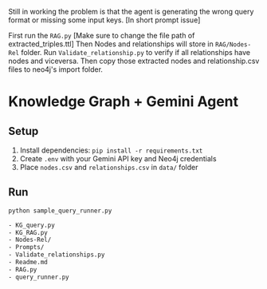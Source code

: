 Still in working the problem is that the agent is generating the wrong query format or missing some input keys. [In short prompt issue]

First run the `RAG.py` [Make sure to change the file path of extracted_triples.ttl]
Then Nodes and relationships will store in `RAG/Nodes-Rel` folder.
Run `Validate_relationship.py` to verify if all relationships have nodes and viceversa.
Then copy those extracted nodes and relationship.csv files to neo4j's import folder.

# Knowledge Graph + Gemini Agent

## Setup
1. Install dependencies: `pip install -r requirements.txt`
2. Create `.env` with your Gemini API key and Neo4j credentials
3. Place `nodes.csv` and `relationships.csv` in `data/` folder

## Run
```bash
python sample_query_runner.py

- KG_query.py
- KG_RAG.py
- Nodes-Rel/ 
- Prompts/
- Validate_relationships.py
- Readme.md
- RAG.py
- query_runner.py
